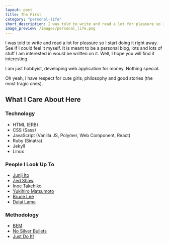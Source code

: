 ```yaml
---
layout: post
title: The First
category: "personal-life"
short_description: I was told to write and read a lot for pleasure so I start doing it right away. See if I could feel it myself.
image_preview: /images/personal_life.png
---
```


I was told to write and read a lot for pleasure so I start doing it right away.
See if I could feel it myself. It is meant to be a personal blog, lots and lots of stuff
I am interested in would be written on it. Well, I hope you will find it interesting.

I am just hobbyist, developing web application for money. Nothing special.

Oh yeah, I have respect for cute girls, philosophy and good stories (the most tragic ones).

What I Care About Here
----------------------

### Technology

* HTML (ERB)
* CSS (Sass)
* JavaScript (Vanilla JS, Polymer, Web Component, React)
* Ruby (Sinatra)
* Jekyll
* Linux

### People I Look Up To

* [Junji Ito](https://en.wikipedia.org/wiki/Junji_Ito)
* [Zed Shaw](https://zedshaw.com)
* [Inoe Takehiko](http://itplanning.co.jp/home-en/inoue)
* [Yukihiro Matsumoto](https://en.wikipedia.org/wiki/Yukihiro_Matsumoto)
* [Bruce Lee](https://en.wikipedia.org/wiki/Bruce_Lee)
* [Dalai Lama](https://en.wikipedia.org/wiki/14th_Dalai_Lama)

### Methodology

* [BEM](https://en.bem.info/methodology)
* [No Silver Bullets](https://en.wikipedia.org/wiki/No_Silver_Bullet)
* [Just Do It!](http://programming-motherfucker.com/)
